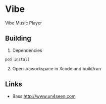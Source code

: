 # Vibe

Vibe Music Player

## Building

1. Dependencies 
```
pod install
```

2. Open .xcworkspace in Xcode and build/run

## Links

* Bass http://www.un4seen.com
